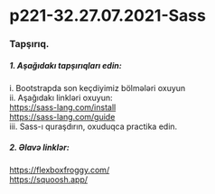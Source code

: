 # p221-32.27.07.2021-Sass


### Tapşırıq.


##### 1. Aşağıdakı tapşırıqları edin:
i. Bootstrapda son keçdiyimiz bölmələri oxuyun<br />
ii. Aşağıdakı linkləri oxuyun:<br />
https://sass-lang.com/install<br />
https://sass-lang.com/guide<br />
iii. Sass-ı quraşdırın, oxuduqca practika edin. <br />


##### 2. Əlavə linklər:
https://flexboxfroggy.com/<br />
https://squoosh.app/<br />
